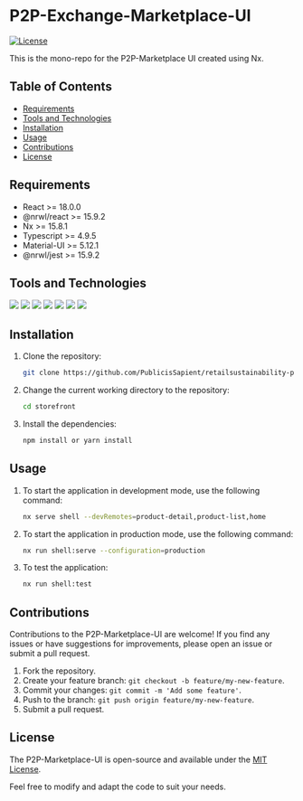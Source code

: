 # P2P-Exchange-Marketplace-UI

[![License](https://img.shields.io/badge/license-MIT-blue.svg)](https://opensource.org/licenses/MIT)

This is the mono-repo for the P2P-Marketplace UI created using Nx.

## Table of Contents

- [Requirements](#requirements)
- [Tools and Technologies](#toolsandtechnologies)
- [Installation](#installation)
- [Usage](#usage)
- [Contributions](#contributions)
- [License](#license)

## Requirements

- React >= 18.0.0
- @nrwl/react >= 15.9.2
- Nx >= 15.8.1
- Typescript >= 4.9.5
- Material-UI >= 5.12.1
- @nrwl/jest >= 15.9.2

## Tools and Technologies

![](https://img.shields.io/badge/Code-Typescript-informational?style=flat&logo=Typescript&logoColor=white&color=FE414D)
![](https://img.shields.io/badge/Lib-React-informational?style=flat&logo=react&logoColor=white&color=FE414D)
![](https://img.shields.io/badge/Lib-Redux-informational?style=flat&logo=Redux&logoColor=white&color=FE414D)
![](https://img.shields.io/badge/Lib-Thunk-informational?style=flat&logo=redux&logoColor=white&color=FE414D)
![](https://img.shields.io/badge/Lib-MaterialUI-informational?style=flat&logo=mui&logoColor=white&color=FE414D)
![](https://img.shields.io/badge/Framework-Nx-%23AA83C8?style=flat&logo=nx&logoColor=white&color=FE414D)
![](https://img.shields.io/badge/Tool-VsCode-%23AA83C8?style=flat&logo=Visual-Studio-Code&logoColor=white&color=FE414D)

## Installation

1. Clone the repository:

   ```bash
   git clone https://github.com/PublicisSapient/retailsustainability-pem-storefront.git
   ```

1. Change the current working directory to the repository:

   ```bash
   cd storefront
   ```

1. Install the dependencies:

   ```bash
   npm install or yarn install
   ```

## Usage

1. To start the application in development mode, use the following command:

   ```bash
   nx serve shell --devRemotes=product-detail,product-list,home
   ```

2. To start the application in production mode, use the following command:

   ```bash
   nx run shell:serve --configuration=production
   ```

3. To test the application:

   ```bash
   nx run shell:test
   ```

## Contributions

Contributions to the P2P-Marketplace-UI are welcome! If you find any issues or have suggestions for improvements, please open an issue or submit a pull request.

1. Fork the repository.
2. Create your feature branch: `git checkout -b feature/my-new-feature`.
3. Commit your changes: `git commit -m 'Add some feature'`.
4. Push to the branch: `git push origin feature/my-new-feature`.
5. Submit a pull request.

## License

The P2P-Marketplace-UI is open-source and available under the [MIT License](https://opensource.org/licenses/MIT).

Feel free to modify and adapt the code to suit your needs.
